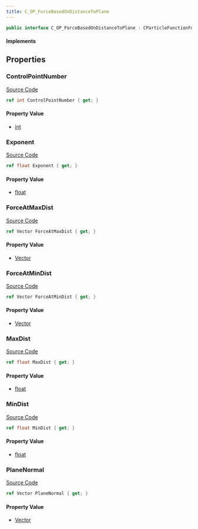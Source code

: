 ```yaml
---
title: C_OP_ForceBasedOnDistanceToPlane
---
```


```csharp
public interface C_OP_ForceBasedOnDistanceToPlane : CParticleFunctionForce, CParticleFunction, ISchemaClass<CParticleFunction>, ISchemaClass<CParticleFunctionForce>, ISchemaClass<C_OP_ForceBasedOnDistanceToPlane>, ISchemaField, ISchemaClass, INativeHandle
```

#### Implements

## Properties

### ControlPointNumber

[Source Code](https://github.com/swiftly-solution/swiftlys2/blob/main/managed/src/SwiftlyS2.Generated/Schemas/Interfaces/C_OP_ForceBasedOnDistanceToPlane.cs#L27)

```csharp
ref int ControlPointNumber { get; }
```

#### Property Value

- [int](https://learn.microsoft.com/dotnet/api/system.int32)

### Exponent

[Source Code](https://github.com/swiftly-solution/swiftlys2/blob/main/managed/src/SwiftlyS2.Generated/Schemas/Interfaces/C_OP_ForceBasedOnDistanceToPlane.cs#L29)

```csharp
ref float Exponent { get; }
```

#### Property Value

- [float](https://learn.microsoft.com/dotnet/api/system.single)

### ForceAtMaxDist

[Source Code](https://github.com/swiftly-solution/swiftlys2/blob/main/managed/src/SwiftlyS2.Generated/Schemas/Interfaces/C_OP_ForceBasedOnDistanceToPlane.cs#L23)

```csharp
ref Vector ForceAtMaxDist { get; }
```

#### Property Value

- [Vector](/docs/api/shared/natives/vector)

### ForceAtMinDist

[Source Code](https://github.com/swiftly-solution/swiftlys2/blob/main/managed/src/SwiftlyS2.Generated/Schemas/Interfaces/C_OP_ForceBasedOnDistanceToPlane.cs#L19)

```csharp
ref Vector ForceAtMinDist { get; }
```

#### Property Value

- [Vector](/docs/api/shared/natives/vector)

### MaxDist

[Source Code](https://github.com/swiftly-solution/swiftlys2/blob/main/managed/src/SwiftlyS2.Generated/Schemas/Interfaces/C_OP_ForceBasedOnDistanceToPlane.cs#L21)

```csharp
ref float MaxDist { get; }
```

#### Property Value

- [float](https://learn.microsoft.com/dotnet/api/system.single)

### MinDist

[Source Code](https://github.com/swiftly-solution/swiftlys2/blob/main/managed/src/SwiftlyS2.Generated/Schemas/Interfaces/C_OP_ForceBasedOnDistanceToPlane.cs#L17)

```csharp
ref float MinDist { get; }
```

#### Property Value

- [float](https://learn.microsoft.com/dotnet/api/system.single)

### PlaneNormal

[Source Code](https://github.com/swiftly-solution/swiftlys2/blob/main/managed/src/SwiftlyS2.Generated/Schemas/Interfaces/C_OP_ForceBasedOnDistanceToPlane.cs#L25)

```csharp
ref Vector PlaneNormal { get; }
```

#### Property Value

- [Vector](/docs/api/shared/natives/vector)


